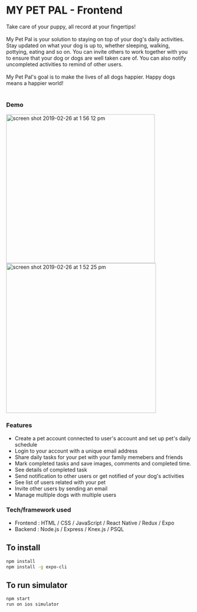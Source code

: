 # MY PET PAL - Frontend

Take care of your puppy, all record at your fingertips!<br />
<br />
My Pet Pal is your solution to staying on top of your dog's daily activities.<br />
Stay updated on what your dog is up to, whether sleeping, walking, pottying, eating and so on. You can invite others to work together with you to ensure that your dog or dogs are well taken care of. You can also notify uncompleted activities to remind of other users. <br />
<br />
My Pet Pal's goal is to make the lives of all dogs happier. Happy dogs means a happier world!<br />
<br />

### Demo

<img width="403" alt="screen shot 2019-02-26 at 1 56 12 pm" src="https://user-images.githubusercontent.com/41387357/53449639-20093a80-39cf-11e9-85fe-3e6ce3878853.png">
<img width="406" alt="screen shot 2019-02-26 at 1 52 25 pm" src="https://user-images.githubusercontent.com/41387357/53449636-20093a80-39cf-11e9-8c36-01380317d84b.png">

### Features

* Create a pet account connected to user's account and set up pet's daily schedule
* Login to your account with a unique email address
* Share daily tasks for your pet with your family memebers and friends
* Mark completed tasks and save images, comments and completed time.
* See details of completed task
* Send notification to other users or get notified of your dog's activities
* See list of users related with your pet 
* Invite other users by sending an email
* Manage multiple dogs with multiple users

### Tech/framework used

* Frontend : HTML / CSS / JavaScript / React Native / Redux / Expo 
* Backend : Node.js / Express / Knex.js / PSQL

## To install

```bash
npm install
npm install -g expo-cli

```

## To run simulator

```bash
npm start
run on ios simulator
```






